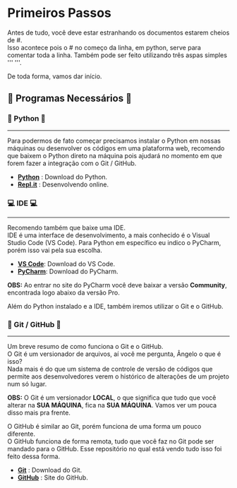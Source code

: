
# Primeiros Passos

Antes de tudo, você deve estar estranhando os documentos estarem cheios de #.  
Isso acontece pois o # no começo da linha, em python, serve para comentar toda a linha.
Também pode ser feito utilizando três aspas simples ''' '''.  

De toda forma, vamos dar início.  

## 📖 Programas Necessários 📖 

### 🐍 Python 🐍 
___

Para podermos de fato começar precisamos instalar o Python em nossas máquinas ou desenvolver os códigos em uma plataforma web, recomendo que baixem o Python direto na máquina pois ajudará no momento em que forem fazer a integração com o Git / GitHub.

 - [**Python**](https://www.python.org/downloads/release/python-3123/) : Download do Python.
 - [**Repl.it**](https://replit.com/) : Desenvolvendo online.  

### 💻 IDE 💻
___

Recomendo também que baixe uma IDE.  
IDE é uma interface de desenvolvimento, a mais conhecido é o Visual Studio Code (VS Code). Para Python em específico eu indico o PyCharm, porém isso vai pela sua escolha.

 - [**VS Code**](https://code.visualstudio.com/download): Download do VS Code.
 - [**PyCharm**](https://www.jetbrains.com/pt-br/pycharm/download/?section=windows): Download do PyCharm.

**OBS:** Ao entrar no site do PyCharm você deve baixar a versão **Community**, encontrada logo abaixo da versão Pro.  
  
Além do Python instalado e a IDE, também iremos utilizar o Git e o GitHub.

### 📃 Git / GitHub 📃
___

Um breve resumo de como funciona o Git e o GitHub.  
O Git é um versionador de arquivos, aí você me pergunta, Ângelo o que é isso?  
Nada mais é do que um sistema de controle de versão de códigos que permite aos desenvolvedores verem o histórico de alterações de um projeto num só lugar.

**OBS:** O Git é um versionador **LOCAL**, o que significa que tudo que você alterar na **SUA MÁQUINA**, fica na **SUA MÁQUINA**. Vamos ver um pouca disso mais pra frente.

O GitHub é similar ao Git, porém funciona de uma forma um pouco diferente.  
O GitHub funciona de forma remota, tudo que você faz no Git pode ser mandado
para o GitHub.
Esse repositório no qual está vendo tudo isso foi feito dessa forma.

 - [**Git**]( https://git-scm.com/downloads) : Download do Git.
 - [**GitHub**](https://github.com/) : Site do GitHub.

